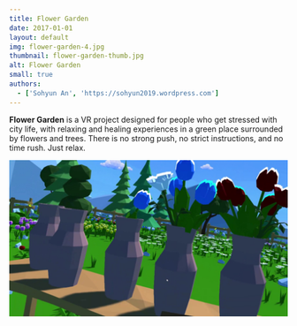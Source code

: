 ```yaml
---
title: Flower Garden
date: 2017-01-01
layout: default
img: flower-garden-4.jpg
thumbnail: flower-garden-thumb.jpg
alt: Flower Garden
small: true
authors:
  - ['Sohyun An', 'https://sohyun2019.wordpress.com']
---
```

<b>Flower Garden</b> is a VR project designed for people who get stressed with city life, with relaxing and healing experiences in a green place surrounded by flowers and trees. There is no strong push, no strict instructions, and no time rush. Just relax.

<img src="img/portfolio/flower-garden-1.jpg">
